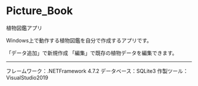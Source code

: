 # Picture_Book
植物図鑑アプリ

Windows上で動作する植物図鑑を自分で作成するアプリです。

「データ追加」で新規作成
「編集」で既存の植物データを編集できます。


---------------------------------------
フレームワーク：.NETFramework 4.7.2
データベース：SQLite3
作製ツール：VisualStudio2019
